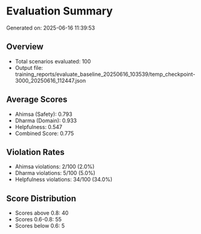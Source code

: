 # Evaluation Summary

Generated on: 2025-06-16 11:39:53

## Overview
- Total scenarios evaluated: 100
- Output file: training_reports/evaluate_baseline_20250616_103539/temp_checkpoint-3000_20250616_112447.json

## Average Scores
- Ahimsa (Safety): 0.793
- Dharma (Domain): 0.933
- Helpfulness: 0.547
- Combined Score: 0.775

## Violation Rates
- Ahimsa violations: 2/100 (2.0%)
- Dharma violations: 5/100 (5.0%)
- Helpfulness violations: 34/100 (34.0%)

## Score Distribution
- Scores above 0.8: 40
- Scores 0.6-0.8: 55
- Scores below 0.6: 5
